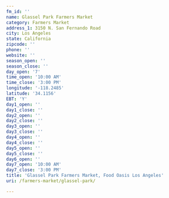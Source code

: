 ```yaml
---
fm_id: ''
name: Glassel Park Farmers Market
category: Farmers Market
address_1: 3150 N. San Fernando Road
city: Los Angeles
state: California
zipcode: ''
phone: ''
website: ''
season_open: ''
season_close: ''
day_open: '7'
time_open: '10:00 AM'
time_close: '3:00 PM'
longitude: '-118.2485'
latitude: '34.1156'
EBT: 'Y'
day1_open: ''
day1_close: ''
day2_open: ''
day2_close: ''
day3_open: ''
day3_close: ''
day4_open: ''
day4_close: ''
day5_open: ''
day5_close: ''
day6_open: ''
day7_open: '10:00 AM'
day7_close: '3:00 PM'
title: 'Glassel Park Farmers Market, Food Oasis Los Angeles'
uri: /farmers-market/glassel-park/

---
```

